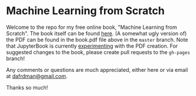 # Machine Learning from Scratch

Welcome to the repo for my free online book, "Machine Learning from Scratch". 
The book itself can be found [here](https://dafriedman97.github.io/mlbook/content/introduction.html). 
(A somewhat ugly version of) the PDF can be found in the book.pdf file above in the `master` branch. Note that JupyterBook is currently [experimenting](https://jupyterbook.org/advanced/pdf.html) with the PDF creation.
For suggested changes to the book, please create pull requests to the `gh-pages` branch!

Any comments or questions are much appreciated, either here or via email at dafrdman@gmail.com.

Thanks so much!
